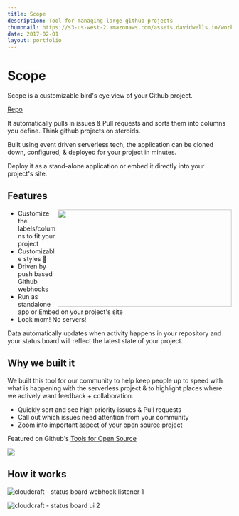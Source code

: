 ```yaml
---
title: Scope
description: Tool for managing large github projects
thumbnail: https://s3-us-west-2.amazonaws.com/assets.davidwells.io/work/serverless-scope-logo.jpg
date: 2017-02-01
layout: portfolio
---
```


# Scope

Scope is a customizable bird's eye view of your Github project.

[Repo](http://github.com/serverless/scope)

It automatically pulls in issues & Pull requests and sorts them into columns you define. Think github projects on steroids.

Built using event driven serverless tech, the application can be cloned down, configured, & deployed for your project in minutes.

Deploy it as a stand-alone application or embed it directly into your project's site.

## Features

<img align="right" width="391" height="218" src="https://cloud.githubusercontent.com/assets/532272/22727459/cad63336-ed8d-11e6-8924-fce36f239a84.gif">

- Customize the labels/columns to fit your project
- Customizable styles 💁
- Driven by push based Github webhooks
- Run as standalone app or Embed on your project's site
- Look mom! No servers!

Data automatically updates when activity happens in your repository and your status board will reflect the latest state of your project.

## Why we built it

We built this tool for our community to help keep people up to speed with what is happening with the serverless project & to highlight places where we actively want feedback + collaboration.

- Quickly sort and see high priority issues & Pull requests
- Call out which issues need attention from your community
- Zoom into important aspect of your open source project

Featured on Github's [Tools for Open Source](https://github.com/showcases/tools-for-open-source)

<img src="https://s3-us-west-2.amazonaws.com/assets.davidwells.io/work/serverless-scope-demo.jpg"/>

## How it works

![cloudcraft - status board webhook listener 1](https://cloud.githubusercontent.com/assets/532272/22728277/ead7cb00-ed91-11e6-98b4-98fdb36c58c2.png)

![cloudcraft - status board ui 2](https://cloud.githubusercontent.com/assets/532272/22728295/01f11e72-ed92-11e6-9db8-473874b3a713.png)
